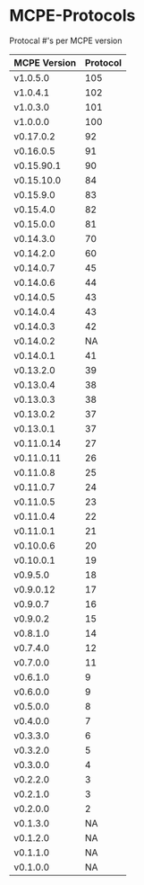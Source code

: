 
# MCPE-Protocols
Protocal #'s per MCPE version


| MCPE Version  | Protocol |
| ------------- | ------------- |
| v1.0.5.0 | 105|
|  v1.0.4.1  |  102  |
|  v1.0.3.0  |  101  |
|  v1.0.0.0  |  100  |
|  v0.17.0.2  | 92  |
|  v0.16.0.5  | 91  |
|  v0.15.90.1  |  90  |
|  v0.15.10.0  | 84  |
|  v0.15.9.0  |  83  |
|  v0.15.4.0  |  82  |
|  v0.15.0.0  |  81  |
|  v0.14.3.0  |  70  |
|  v0.14.2.0  |  60  |
|  v0.14.0.7  |  45  |
|  v0.14.0.6  |  44  |
|  v0.14.0.5  |  43  |
|  v0.14.0.4  |  43  |
|  v0.14.0.3  |  42  |
|  v0.14.0.2  |   NA   |
|  v0.14.0.1  |  41  |
|  v0.13.2.0  |  39  |
|  v0.13.0.4  |  38  |
|  v0.13.0.3  |  38  |
|  v0.13.0.2  |  37  |
|  v0.13.0.1  |  37  |
|  v0.11.0.14  |  27  |
|  v0.11.0.11  |  26  |
|  v0.11.0.8  |  25  |
|  v0.11.0.7  |  24  |
|  v0.11.0.5  |  23  |
|  v0.11.0.4  |  22  |
|  v0.11.0.1  |  21  |
|  v0.10.0.6  |  20  |
|  v0.10.0.1  |  19  |
|  v0.9.5.0  |  18  |
|  v0.9.0.12  |  17  |
|  v0.9.0.7  |  16  |
|  v0.9.0.2  |  15  |
|  v0.8.1.0  |  14  |
|  v0.7.4.0  |  12  |
|  v0.7.0.0  |  11  |
|  v0.6.1.0  |  9  |
|  v0.6.0.0  |  9  |
|  v0.5.0.0  |  8  |
|  v0.4.0.0  |  7  |
|  v0.3.3.0  |  6  |
|  v0.3.2.0  |  5  |
|  v0.3.0.0  |  4  |
|  v0.2.2.0  |  3  |
|  v0.2.1.0  |  3  |
|  v0.2.0.0  |  2  |
|  v0.1.3.0  |  NA  |
|  v0.1.2.0  |  NA  |
|  v0.1.1.0  |  NA  |
|  v0.1.0.0  |  NA  |
